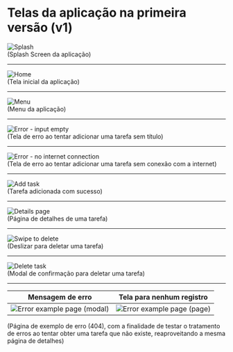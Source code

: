 # Telas da aplicação na primeira versão (v1)

![Splash](./screenshots/splash.png)  
(Splash Screen da aplicação)
  
---

![Home](./screenshots/home.png)  
(Tela inicial da aplicação)

---

![Menu](./screenshots/menu.png)  
(Menu da aplicação)

---

![Error - input empty](./screenshots/error-input-empty.png)  
(Tela de erro ao tentar adicionar uma tarefa sem título)

---

![Error - no internet connection](./screenshots/error-no-internet-connection.png)  
(Tela de erro ao tentar adicionar uma tarefa sem conexão com a internet)

---

![Add task](./screenshots/add-task.png)  
(Tarefa adicionada com sucesso)

---

![Details page](./screenshots/details-page.png)  
(Página de detalhes de uma tarefa)

---

![Swipe to delete](./screenshots/swipe-to-delete.png)  
(Deslizar para deletar uma tarefa)

---

![Delete task](./screenshots/delete-task.png)  
(Modal de confirmação para deletar uma tarefa)

---

| Mensagem de erro | Tela para nenhum registro |
| ---------------- | ------------------------- |
| ![Error example page (modal)](./screenshots/error-example-page-1.png) | ![Error example page (page)](./screenshots/error-example-page-2.png) |

(Página de exemplo de erro (404), com a finalidade de testar o tratamento de erros ao tentar obter uma tarefa que não existe, reaproveitando a mesma página de detalhes)
